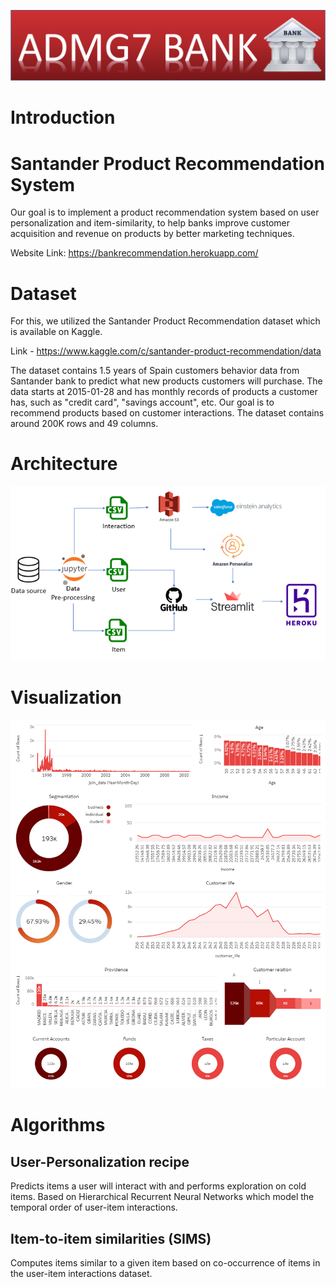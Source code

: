 ![](logo.png)
# Introduction
# Santander Product Recommendation System
Our goal is to implement a product recommendation system based on user personalization and item-similarity, to help banks improve customer acquisition and revenue on products by better marketing techniques.

Website Link: https://bankrecommendation.herokuapp.com/
# Dataset
For this, we utilized the Santander Product Recommendation dataset which is available on Kaggle. 

Link - https://www.kaggle.com/c/santander-product-recommendation/data

The dataset contains 1.5 years of Spain customers behavior data from Santander bank to predict what new products customers will purchase. The data starts at 2015-01-28 and has monthly records of products a customer has, such as "credit card", "savings account", etc. Our goal is to recommend products based on customer interactions. The dataset contains around 200K rows and 49 columns.

# Architecture
![](architecture.png)
# Visualization
![](amazon_Dashboard%20(1).png)


# Algorithms
## User-Personalization recipe
Predicts items a user will interact with and performs exploration on cold items. Based on Hierarchical Recurrent Neural Networks which model the temporal order of user-item interactions.
## Item-to-item similarities (SIMS)
Computes items similar to a given item based on co-occurrence of items in the user-item interactions dataset.  


